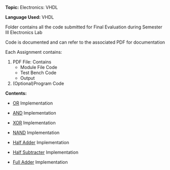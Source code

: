 <p><strong>Topic:</strong> Electronics: VHDL</p>
<p><strong>Language Used:</strong> VHDL</p>
<p>Folder contains all the code submitted for Final Evaluation during Semester III Electronics Lab</p>
<p>Code is documented and can refer to the associated PDF for documentation</p>
<p>Each Assignment contains:</p>
<ol>
  <li>PDF File: Contains 
      <ul>
        <li>Module File Code</li>
        <li>Test Bench Code</li>
        <li>Output</li>
      </ul>
  </li>
  <li>(Optional)Program Code</li>
</ol>
<p><strong>Contents:</strong></p>
<ul>
  <li><p><a href="or.pdf">OR</a> Implementation</p></li>
  <li><p><a href="and.pdf">AND</a> Implementation</p></li>
  <li><p><a href="xor.pdf">XOR</a> Implementation</p></li>
  <li><p><a href="nand.pdf">NAND</a> Implementation</p></li>
  <li><p><a href="halfadd.pdf">Half Adder</a> Implementation</p></li>
  <li><p><a href="halfsub.pdf">Half Subtracter</a> Implementation</p></li>
  <li><p><a href="fulladd.pdf">Full Adder</a> Implementation</p></li>
</ul>
